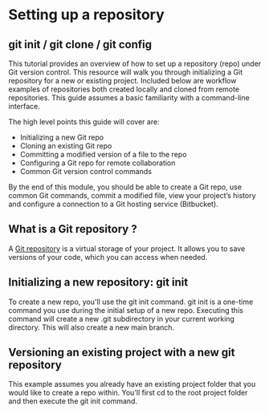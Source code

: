# Setting up a repository
## git init / git clone / git config 
This tutorial provides an overview of how to set up a repository (repo) under Git version control. This resource will walk you through initializing a Git repository for a new or existing project. Included below are workflow examples of repositories both created locally and cloned from remote repositories. This guide assumes a basic familiarity with a command-line interface.

The high level points this guide will cover are:

- Initializing a new Git repo
- Cloning an existing Git repo
- Committing a modified version of a file to the repo
- Configuring a Git repo for remote collaboration
- Common Git version control commands

By the end of this module, you should be able to create a Git repo, use common Git commands, commit a modified file, view your project’s history and configure a connection to a Git hosting service (Bitbucket).

## What is a Git repository ?

A [Git repository](https://bitbucket.org/product/code-repository) is a virtual storage of your project. It allows you to save versions of your code, which you can access when needed.

## Initializing a new repository: git init

To create a new repo, you'll use the git init command. git init is a one-time command you use during the initial setup of a new repo. Executing this command will create a new .git subdirectory in your current working directory. This will also create a new main branch. 

## Versioning an existing project with a new git repository

This example assumes you already have an existing project folder that you would like to create a repo within. You'll first cd to the root project folder and then execute the git init command. 
